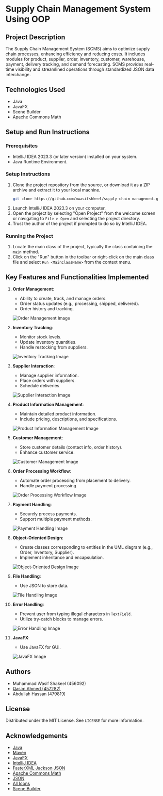 # Supply Chain Management System Using OOP

## Project Description

The Supply Chain Management System (SCMS) aims to optimize supply chain processes, enhancing efficiency and reducing costs. It includes modules for product, supplier, order, inventory, customer, warehouse, payment, delivery tracking, and demand forecasting. SCMS provides real-time visibility and streamlined operations through standardized JSON data interchange.

## Technologies Used

- Java
- JavaFX
- Scene Builder
- Apache Commons Math

## Setup and Run Instructions

### Prerequisites

- IntelliJ IDEA 2023.3 (or later version) installed on your system.
- Java Runtime Environment.

### Setup Instructions

1. Clone the project repository from the source, or download it as a ZIP archive and extract it to your local machine.
    ```bash
    git clone https://github.com/mwasifshkeel/supply-chain-management.git
    ```
2. Launch IntelliJ IDEA 2023.3 on your computer.
3. Open the project by selecting "Open Project" from the welcome screen or navigating to `File > Open` and selecting the project directory.
4. Trust the author of the project if prompted to do so by IntelliJ IDEA.

### Running the Project

1. Locate the main class of the project, typically the class containing the `main` method.
2. Click on the "Run" button in the toolbar or right-click on the main class file and select `Run <MainClassName>` from the context menu.

## Key Features and Functionalities Implemented

1. **Order Management**:
    - Ability to create, track, and manage orders.
    - Order status updates (e.g., processing, shipped, delivered).
    - Order history and tracking.
    
    ![Order Management Image](images/order.png)

2. **Inventory Tracking**:
    - Monitor stock levels.
    - Update inventory quantities.
    - Handle restocking from suppliers.
    
    ![Inventory Tracking Image](images/inventory.png)

3. **Supplier Interaction**:
    - Manage supplier information.
    - Place orders with suppliers.
    - Schedule deliveries.
    
    ![Supplier Interaction Image](images/supplier.png)

4. **Product Information Management**:
    - Maintain detailed product information.
    - Include pricing, descriptions, and specifications.
    
    ![Product Information Management Image](images/product.png)

5. **Customer Management**:
    - Store customer details (contact info, order history).
    - Enhance customer service.
    
    ![Customer Management Image](images/customer.png)

6. **Order Processing Workflow**:
    - Automate order processing from placement to delivery.
    - Handle payment processing.
    
    ![Order Processing Workflow Image](images/order2.png)

7. **Payment Handling**:
    - Securely process payments.
    - Support multiple payment methods.
    
    ![Payment Handling Image](images/payment.png)

8. **Object-Oriented Design**:
    - Create classes corresponding to entities in the UML diagram (e.g., Order, Inventory, Supplier).
    - Implement inheritance and encapsulation.
    
    ![Object-Oriented Design Image](images/oop.png)

9. **File Handling**:
    - Use JSON to store data.
    
    ![File Handling Image](images/json.png)

10. **Error Handling**:
    - Prevent user from typing illegal characters in `TextField`.
    - Utilize try-catch blocks to manage errors.
    
    ![Error Handling Image](images/error-handling.png)

11. **JavaFX**:
    - Use JavaFX for GUI.
    
    ![JavaFX Image](images/javafx.png)

## Authors

- Muhammad Wasif Shakeel (456092)
- [Qasim Ahmed (457282)](https://github.com/qasimahmed06)
- Abdullah Hassan (479819)

## License

Distributed under the MIT License. See `LICENSE` for more information.

## Acknowledgements

- [Java](https://docs.oracle.com/en/java/)
- [Maven](https://maven.apache.org/guides/index.html)
- [JavaFX](https://openjfx.io/openjfx-docs/)
- [IntelliJ IDEA](https://www.jetbrains.com/help/idea/getting-started.html)
- [FasterXML Jackson JSON](https://github.com/FasterXML/jackson/blob/master/MANUAL.md)
- [Apache Commons Math](https://commons.apache.org/proper/commons-math/)
- [JSON](https://github.com/stleary/JSON-java)
- [All Icons](https://www.svgrepo.com/)
- [Scene Builder](https://docs.gluonhq.com/)
